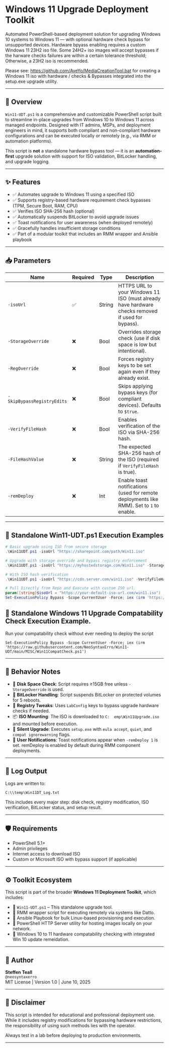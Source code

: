 # Windows 11 Upgrade Deployment Toolkit 

Automated PowerShell-based deployment solution for upgrading Windows 10 systems to Windows 11 — with optional hardware check bypass for unsupported devices.  Hardware bpyass enabling requires a custom Windows 11 23H2 iso file.
Some 24H2+ iso images will accept bypasses if the harware checks failures are within a certain tolerance threshold; Otherwise, a 23H2 iso is recommended.

Please see: https://github.com/AveYo/MediaCreationTool.bat for creating a Windows 11 iso with hardware / checks & Bypasses integrated into the setup.exe upgrade utility. 

---

## 📌 Overview

`Win11-UDT.ps1` is a comprehensive and customizable PowerShell script built to streamline in-place upgrades from Windows 10 to Windows 11 across managed endpoints. Designed with IT admins, MSPs, and deployment engineers in mind, it supports both compliant and non-compliant hardware configurations and can be executed locally or remotely (e.g., via RMM or automation platforms).

This script is **not** a standalone hardware bypass tool — it is an **automation-first** upgrade solution with support for ISO validation, BitLocker handling, and upgrade logging.

---

## ✨ Features

- ✅ Automates upgrade to Windows 11 using a specified ISO
- ✅ Supports registry-based hardware requirement check bypasses (TPM, Secure Boot, RAM, CPU)
- ✅ Verifies ISO SHA-256 hash (optional)
- ✅ Automatically suspends BitLocker to avoid upgrade issues
- ✅ Toast notifications for user awareness (when deployed remotely)
- ✅ Gracefully handles insufficient storage conditions
- ✅ Part of a modular toolkit that includes an RMM wrapper and Ansible playbook

---

## 📥 Parameters

| Name                   | Required | Type   | Description |
|------------------------|----------|--------|-------------|
| `-isoUrl`              | ✅        | String | HTTPS URL to your Windows 11 ISO (must already have hardware checks removed if used for bypass). |
| `-StorageOverride`     | ❌        | Bool   | Overrides storage check (use if disk space is low but intentional). |
| `-RegOverride`         | ❌        | Bool   | Forces registry keys to be set again even if they already exist. |
| `-SkipBypassRegistryEdits` | ❌    | Bool   | Skips applying bypass keys (for compliant devices). Defaults to `$true`. |
| `-VerifyFileHash`      | ❌        | Bool   | Enables verification of the ISO via SHA-256 hash. |
| `-FileHashValue`       | ❌        | String | The expected SHA-256 hash of the ISO (required if `VerifyFileHash` is true). |
| `-remDeploy`           | ❌        | Int    | Enable toast notifications (used for remote deployments like RMM). Set to `1` to enable. |

---

## 🧪 Standalone Win11-UDT.ps1 Execution Examples

```powershell
# Basic upgrade using ISO from secure storage
.\Win11UDT.ps1 -isoUrl "https://sharepoint.com/path/Win11.iso"

# Upgrade with storage override and bypass registry enforcement
.\Win11UDT.ps1 -isoUrl "https://myhostedstorage.com/Win11.iso" -StorageOverride $true -RegOverride $true

# With ISO hash verification
.\Win11UDT.ps1 -isoUrl "https://cdn.server.com/win11.iso" -VerifyFileHash $true -FileHashValue "ABCDEF1234567890..." -remDeploy 1

# Pull Directly from Repo and Execute with custom ISO url.
param([string]$isoUrl = "https://your-default-iso-url.com/win11.iso")
Set-ExecutionPolicy Bypass -Scope CurrentUser -Force; iex (irm 'https://raw.githubusercontent.com/NeoSyntaxErro/Win11-UDT/main/MISC/Win11CompatCheck.ps1') -isoUrl $isoUrl
```

## 🧪 Standalone Windows 11 Upgrade Compatability Check Execution Example.
Run your compatability check without ever needing to deploy the script

```
Set-ExecutionPolicy Bypass -Scope CurrentUser -Force; iex (irm 'https://raw.githubusercontent.com/NeoSyntaxErro/Win11-UDT/main/MISC/Win11CompatCheck.ps1')
```

---

## 🚦 Behavior Notes

- 💾 **Disk Space Check**: Script requires ≥15GB free unless `-StorageOverride` is used.
- 🔐 **BitLocker Handling**: Script suspends BitLocker on protected volumes for 5 reboots.
- 🔧 **Registry Tweaks**: Uses `LabConfig` keys to bypass upgrade hardware checks if needed.
- 📦 **ISO Mounting**: The ISO is downloaded to `C:	emp\Win11Upgrade.iso` and mounted before execution.
- 🧠 **Silent Upgrade**: Executes `setup.exe` with `eula accept`, `quiet`, and `compat ignorewarning` flags.
- 🔔 **User Notifications**: Toast notifications appear when `-remDeploy 1` is set.  remDeploy is enabled by default during RMM component deployments.

---

## 📁 Log Output

Logs are written to:

```plaintext
C:\\temp\Win11DT_Log.txt
```

This includes every major step: disk check, registry modification, ISO verification, BitLocker status, and setup result.

---

## 🛡️ Requirements

- PowerShell 5.1+
- Admin privileges
- Internet access to download ISO
- Custom or Microsoft ISO with bypass support (if applicable)

---

## ⚙️ Toolkit Ecosystem

This script is part of the broader **Windows 11 Deployment Toolkit**, which includes:

- 🔹 `Win11-UDT.ps1` – This standalone upgrade tool.
- 🔹 RMM wrapper script for executing remotely via systems like Datto.
- 🔹 Ansible Playbook for bulk Linux-based provisioning and execution.
- 🔹 PowerShell HTTP Server utility for hosting images locally on your network.
- 🔹 Windows 10 to 11 hardware compatability checking with integrated Win 10 update remeidation.

---

## 👤 Author

**Steffen Teall**  
`@neosyntaxerro`  
MIT License | Version 1.0 | June 10, 2025

---

## 🧾 Disclaimer

This script is intended for educational and professional deployment use. While it includes registry modifications for bypassing hardware restrictions, the responsibility of using such methods lies with the operator.

Always test in a lab before deploying to production environments.

---
